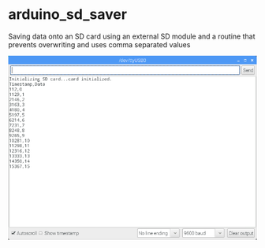 # arduino_sd_saver
Saving data onto an SD card using an external SD module and a routine that prevents overwriting and uses comma separated values

![sd_card_screenshot_printout](/arduino_sd_card_testing.png)
